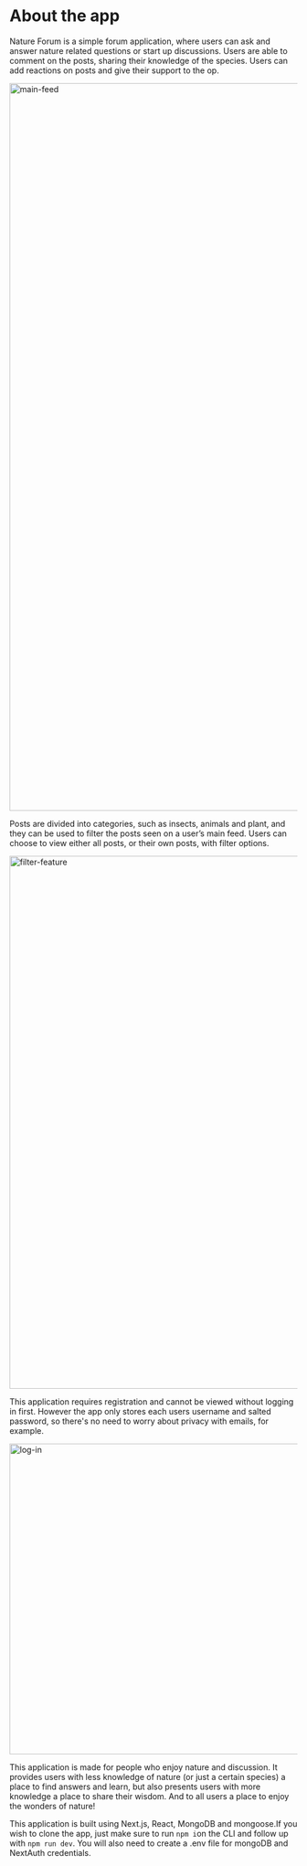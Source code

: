# About the app
Nature Forum is a simple forum application, where users can ask and answer nature related questions or start up discussions. Users are able to comment on the posts, sharing their knowledge of the species. Users can add reactions on posts and give their support to the op.

<img width="1274" alt="main-feed" src="https://github.com/Jeppuu/nature-forum/assets/79971980/9a103bfa-8e5b-457d-8ebc-33170100eec5">

Posts are divided into categories, such as insects, animals and plant, and they can be used to filter the posts seen on a user’s main feed. Users can choose to view either all posts, or their own posts, with filter options.

<img width="933" alt="filter-feature" src="https://github.com/Jeppuu/nature-forum/assets/79971980/553a2f0e-ec24-411b-8179-610d1cc50d61">

This application requires registration and cannot be viewed without logging in first. However the app only stores each users username and salted password, so there's no need to worry about privacy with emails, for example.

<img width="544" alt="log-in" src="https://github.com/Jeppuu/nature-forum/assets/79971980/d32fc2b3-9ad4-48dd-9d44-051efb061eda">

This application is made for people who enjoy nature and discussion. It provides users with less knowledge of nature (or just a certain species) a place to find answers and learn, but also presents users with more knowledge a place to share their wisdom. And to all users a place to enjoy the wonders of nature!

This application is built using Next.js, React, MongoDB and mongoose.If you wish to clone the app, just make sure to run `npm i`on the CLI and follow up with `npm run dev`. You will also need to create a .env file for mongoDB and NextAuth credentials.
